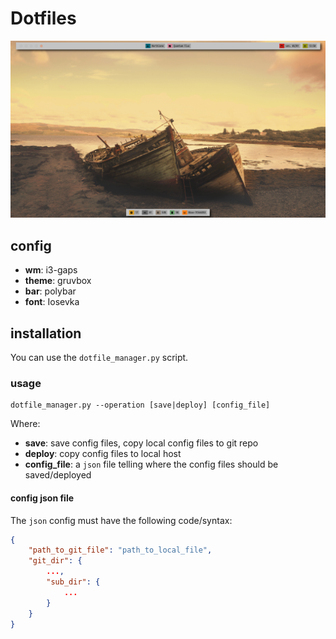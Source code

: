 # Dotfiles

![shot](shot.png)

## config

- **wm**: i3-gaps
- **theme**: gruvbox
- **bar**: polybar
- **font**: Iosevka

## installation

You can use the `dotfile_manager.py` script.

### usage

    dotfile_manager.py --operation [save|deploy] [config_file]

Where:
- **save**: save config files, copy local config files to git repo
- **deploy**: copy config files to local host
- **config_file**: a `json` file telling where the config files should be saved/deployed

#### config json file

The `json` config must have the following code/syntax:

```json
{
    "path_to_git_file": "path_to_local_file",
    "git_dir": {
        ...,
        "sub_dir": {
            ...
        }
    }
}
```